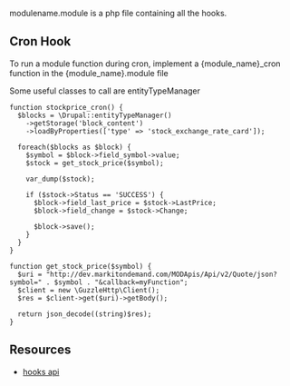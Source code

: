 modulename.module is a php file containing all the hooks.

## Cron Hook

To run a module function during cron, implement a {module_name}_cron function in the {module_name}.module file

Some useful classes to call are entityTypeManager

```
function stockprice_cron() {
  $blocks = \Drupal::entityTypeManager()
    ->getStorage('block_content')
    ->loadByProperties(['type' => 'stock_exchange_rate_card']);

  foreach($blocks as $block) {
    $symbol = $block->field_symbol->value;
    $stock = get_stock_price($symbol);

    var_dump($stock);

    if ($stock->Status == 'SUCCESS') {
      $block->field_last_price = $stock->LastPrice;
      $block->field_change = $stock->Change;

      $block->save();
    }
  }
}

function get_stock_price($symbol) {
  $uri = "http://dev.markitondemand.com/MODApis/Api/v2/Quote/json?symbol=" . $symbol . "&callback=myFunction";
  $client = new \GuzzleHttp\Client();
  $res = $client->get($uri)->getBody();

  return json_decode((string)$res);
}
```

## Resources

* [hooks api](https://api.drupal.org/api/drupal/core%21core.api.php/group/hooks/8.3.x)